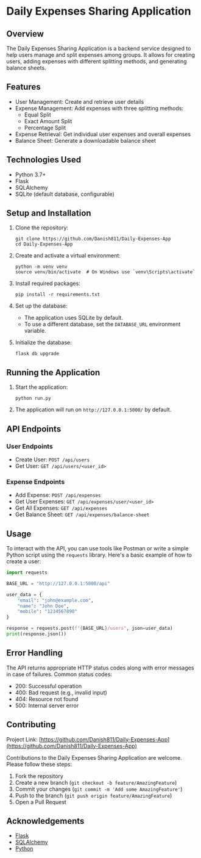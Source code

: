 # Daily Expenses Sharing Application

## Overview
The Daily Expenses Sharing Application is a backend service designed to help users manage and split expenses among groups. It allows for creating users, adding expenses with different splitting methods, and generating balance sheets.

## Features
- User Management: Create and retrieve user details
- Expense Management: Add expenses with three splitting methods:
  - Equal Split
  - Exact Amount Split
  - Percentage Split
- Expense Retrieval: Get individual user expenses and overall expenses
- Balance Sheet: Generate a downloadable balance sheet

## Technologies Used
- Python 3.7+
- Flask
- SQLAlchemy
- SQLite (default database, configurable)

## Setup and Installation

1. Clone the repository:
   ```
   git clone https://github.com/Danish811/Daily-Expenses-App
   cd Daily-Expenses-App
   ```

2. Create and activate a virtual environment:
   ```
   python -m venv venv
   source venv/bin/activate  # On Windows use `venv\Scripts\activate`
   ```

3. Install required packages:
   ```
   pip install -r requirements.txt
   ```

4. Set up the database:
   - The application uses SQLite by default. 
   - To use a different database, set the `DATABASE_URL` environment variable.

5. Initialize the database:
   ```
   flask db upgrade
   ```

## Running the Application

1. Start the application:
   ```
   python run.py
   ```

2. The application will run on `http://127.0.0.1:5000/` by default.

## API Endpoints

### User Endpoints
- Create User: `POST /api/users`
- Get User: `GET /api/users/<user_id>`

### Expense Endpoints
- Add Expense: `POST /api/expenses`
- Get User Expenses: `GET /api/expenses/user/<user_id>`
- Get All Expenses: `GET /api/expenses`
- Get Balance Sheet: `GET /api/expenses/balance-sheet`

## Usage

To interact with the API, you can use tools like Postman or write a simple Python script using the `requests` library. Here's a basic example of how to create a user:

```python
import requests

BASE_URL = "http://127.0.0.1:5000/api"

user_data = {
    "email": "john@example.com",
    "name": "John Doe",
    "mobile": "1234567890"
}

response = requests.post(f"{BASE_URL}/users", json=user_data)
print(response.json())
```

## Error Handling

The API returns appropriate HTTP status codes along with error messages in case of failures. Common status codes:

- 200: Successful operation
- 400: Bad request (e.g., invalid input)
- 404: Resource not found
- 500: Internal server error

## Contributing

Project Link: [https://github.com/Danish811/Daily-Expenses-App](https://github.com/Danish811/Daily-Expenses-App)

Contributions to the Daily Expenses Sharing Application are welcome. Please follow these steps:

1. Fork the repository
2. Create a new branch (`git checkout -b feature/AmazingFeature`)
3. Commit your changes (`git commit -m 'Add some AmazingFeature'`)
4. Push to the branch (`git push origin feature/AmazingFeature`)
5. Open a Pull Request


## Acknowledgements

- [Flask](https://flask.palletsprojects.com/)
- [SQLAlchemy](https://www.sqlalchemy.org/)
- [Python](https://www.python.org/)